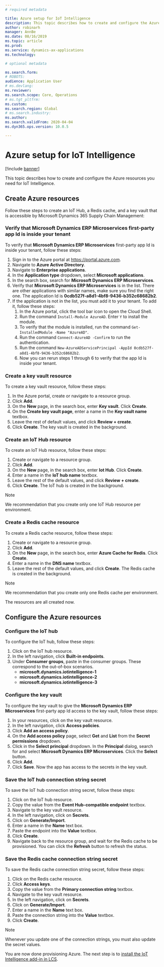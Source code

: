 ```yaml
---
# required metadata

title: Azure setup for IoT Intelligence
description: This topic describes how to create and configure the Azure resources you need for IoT Intelligence.
author: robinarh
manager: AnnBe
ms.date: 08/16/2019
ms.topic: article
ms.prod: 
ms.service: dynamics-ax-applications
ms.technology: 

# optional metadata

ms.search.form: 
# ROBOTS: 
audience: Application User
# ms.devlang: 
ms.reviewer: 
ms.search.scope: Core, Operations
# ms.tgt_pltfrm: 
ms.custom: 
ms.search.region: Global
# ms.search.industry: 
ms.author: 
ms.search.validFrom: 2020-04-04
ms.dyn365.ops.version: 10.0.5

---
```


# Azure setup for IoT Intelligence

[!include [banner](../../includes/banner.md)]

This topic describes how to create and configure the Azure resources you need for IoT Intelligence.

## Create Azure resources

Follow these steps to create an IoT Hub, a Redis cache, and a key vault that is accessible by Microsoft Dynamics 365 Supply Chain Management:

### Verify that **Microsoft Dynamics ERP Microservices** first-party app Id is inside your tenant

To verify that **Microsoft Dynamics ERP Microservices** first-party app Id is inside your tenant, follow these steps:

1. Sign in to the Azure portal at https://portal.azure.com.
2. Navigate to **Azure Active Directory**.
3. Navigate to **Enterprise applications**.
4. In the **Application type** dropdown, select **Microsoft applications**.
5. In the search box, search for **Microsoft Dynamics ERP Microservices**.
6. Verify that **Microsoft Dynamics ERP Microservices** is in the list. There are other applications with similar names, make sure you find the right one. The application Id is **0cdb527f-a8d1-4bf8-9436-b352c68682b2**.
7. If the application is not in the list, you must add it to your tenant. To add it, follow these steps:
    1. In the Azure portal, click the tool bar icon to open the Cloud Shell.
    2. Run the command `Install-Module AzureAD`. Enter `Y` to install the module.
    3. To verify that the module is installed, run the command `Get-InstalledModule -Name "AzureAD"`.
    4. Run the command `Connect-AzureAD -Confirm` to run the authentication.
    5. Run the command `New-AzureADServicePrincipal -AppId 0cdb527f-a8d1-4bf8-9436-b352c68682b2`.
    6. Now you can rerun steps 1 through 6 to verify that the app Id is inside your tenant.

### Create a key vault resource

To create a key vault resource, follow these steps:

1. In the Azure portal, create or navigate to a resource group.
2. Click **Add**.
3. On the **New** page, in the search box, enter **Key vault**. Click **Create**.
4. On the **Create key vault page**, enter a name in the **Key vault name** textbox.
5. Leave the rest of default values, and click **Review + create**.
6. Click **Create**. The key vault is created in the background.

### Create an IoT Hub resource

To create an IoT Hub resource, follow these steps:

1. Create or navigate to a resource group.
2. Click **Add**.
3. On the **New** page, in the search box, enter **Iot Hub**. Click **Create**.
4. Enter a name in the **IoT hub name** textbox.
5. Leave the rest of the default values, and click **Review + create**.
6. Click **Create**. The IoT hub is created in the background.

> [!NOTE]
> We recommendation that you create only one IoT Hub resource per environment.

### Create a Redis cache resource

To create a Redis cache resource, follow these steps:

1. Create or navigate to a resource group.
2. Click **Add**.
3. On the **New** page, in the search box, enter **Azure Cache for Redis**. Click **Create**.
4. Enter a name in the **DNS name** textbox.
5. Leave the rest of the default values, and click **Create**. The Redis cache is created in the background.

> [!NOTE]
> We recommendation that you create only one Redis cache per environment.

The resources are all created now.

## Configure the Azure resources

### Configure the IoT hub

To configure the IoT hub, follow these steps:

1. Click on the IoT hub resource.
2. In the left navigation, click **Built-in endpoints**.
3. Under **Consumer groups**, paste in the consumer groups. These correspond to the out-of-box scenarios.
    + **microsoft.dynamics.iotintelligence-1**
    + **microsoft.dynamics.iotintelligence-2**
    + **microsoft.dynamics.iotintelligence-3**

### Configure the key vault

To configure the key vault to give the **Microsoft Dynamics ERP Microservices** first-party app Id access to the key vault, follow these steps:

1. In your resources, click on the key vault resource.
2. In the left navigation, click **Access policies**.
3. Click **Add an access policy**.
4. On the **Add access policy** page, select **Get** and **List** from the **Secret permissions** dropdown.
5. Click in the **Select principal** dropdown. In the **Principal** dialog, search for and select **Microsoft Dynamics ERP Microservices**. Click the **Select** button.
6. Click **Add**.
7. Click **Save**. Now the app has access to the secrets in the key vault.

### Save the IoT hub connection string secret

To save the IoT hub connection string secret, follow these steps:

1. Click on the IoT hub resource.
2. Copy the value from the **Event Hub-compatible endpoint** textbox.
3. Navigate to the key vault resource.
4. In the left navigation, click on **Secrets**.
5. Click on **Generate/Import**.
6. Enter a name in the **Name** text box.
7. Paste the endpoint into the **Value** textbox.
8. Click **Create**.
9. Navigate back to the resource group, and wait for the Redis cache to be provisioned. You can click the **Refresh** button to refresh the status.

### Save the Redis cache connection string secret

To save the Redis cache connection string secret, follow these steps:

1. Click on the Redis cache resource.
2. Click **Access keys**.
3. Copy the value from the **Primary connection string** textbox.
4. Navigate to the key vault resource.
5. In the left navigation, click on **Secrets**.
6. Click on **Generate/Import**.
7. Enter a name in the **Name** text box.
8. Paste the connection string into the **Value** textbox.
9. Click **Create**.

> [!NOTE]
> Whenever you update one of the connection strings, you must also update the secret values.

You are now done provisioning Azure. The next step is to [install the IoT Intelligence add-in in LCS](iot-lcs-setup.md).
